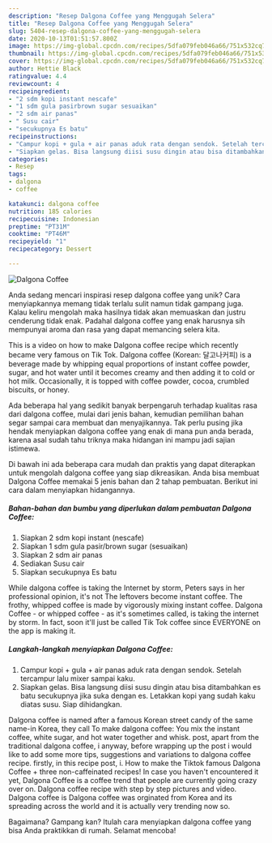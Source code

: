 ```yaml
---
description: "Resep Dalgona Coffee yang Menggugah Selera"
title: "Resep Dalgona Coffee yang Menggugah Selera"
slug: 5404-resep-dalgona-coffee-yang-menggugah-selera
date: 2020-10-13T01:51:57.800Z
image: https://img-global.cpcdn.com/recipes/5dfa079feb046a66/751x532cq70/dalgona-coffee-foto-resep-utama.jpg
thumbnail: https://img-global.cpcdn.com/recipes/5dfa079feb046a66/751x532cq70/dalgona-coffee-foto-resep-utama.jpg
cover: https://img-global.cpcdn.com/recipes/5dfa079feb046a66/751x532cq70/dalgona-coffee-foto-resep-utama.jpg
author: Hettie Black
ratingvalue: 4.4
reviewcount: 4
recipeingredient:
- "2 sdm kopi instant nescafe"
- "1 sdm gula pasirbrown sugar sesuaikan"
- "2 sdm air panas"
- " Susu cair"
- "secukupnya Es batu"
recipeinstructions:
- "Campur kopi + gula + air panas aduk rata dengan sendok. Setelah tercampur lalu mixer sampai kaku."
- "Siapkan gelas. Bisa langsung diisi susu dingin atau bisa ditambahkan es batu secukupnya jika suka dengan es. Letakkan kopi yang sudah kaku diatas susu. Siap dihidangkan."
categories:
- Resep
tags:
- dalgona
- coffee

katakunci: dalgona coffee 
nutrition: 185 calories
recipecuisine: Indonesian
preptime: "PT31M"
cooktime: "PT46M"
recipeyield: "1"
recipecategory: Dessert

---
```



![Dalgona Coffee](https://img-global.cpcdn.com/recipes/5dfa079feb046a66/751x532cq70/dalgona-coffee-foto-resep-utama.jpg)

Anda sedang mencari inspirasi resep dalgona coffee yang unik? Cara menyiapkannya memang tidak terlalu sulit namun tidak gampang juga. Kalau keliru mengolah maka hasilnya tidak akan memuaskan dan justru cenderung tidak enak. Padahal dalgona coffee yang enak harusnya sih mempunyai aroma dan rasa yang dapat memancing selera kita.

This is a video on how to make Dalgona coffee recipe which recently became very famous on Tik Tok. Dalgona coffee (Korean: 달고나커피) is a beverage made by whipping equal proportions of instant coffee powder, sugar, and hot water until it becomes creamy and then adding it to cold or hot milk. Occasionally, it is topped with coffee powder, cocoa, crumbled biscuits, or honey.

Ada beberapa hal yang sedikit banyak berpengaruh terhadap kualitas rasa dari dalgona coffee, mulai dari jenis bahan, kemudian pemilihan bahan segar sampai cara membuat dan menyajikannya. Tak perlu pusing jika hendak menyiapkan dalgona coffee yang enak di mana pun anda berada, karena asal sudah tahu triknya maka hidangan ini mampu jadi sajian istimewa.


Di bawah ini ada beberapa cara mudah dan praktis yang dapat diterapkan untuk mengolah dalgona coffee yang siap dikreasikan. Anda bisa membuat Dalgona Coffee memakai 5 jenis bahan dan 2 tahap pembuatan. Berikut ini cara dalam menyiapkan hidangannya.

<!--inarticleads1-->

##### Bahan-bahan dan bumbu yang diperlukan dalam pembuatan Dalgona Coffee:

1. Siapkan 2 sdm kopi instant (nescafe)
1. Siapkan 1 sdm gula pasir/brown sugar (sesuaikan)
1. Siapkan 2 sdm air panas
1. Sediakan  Susu cair
1. Siapkan secukupnya Es batu


While dalgona coffee is taking the Internet by storm, Peters says in her professional opinion, it&#39;s not The leftovers become instant coffee. The frothy, whipped coffee is made by vigorously mixing instant coffee. Dalgona Coffee - or whipped coffee - as it&#39;s sometimes called, is taking the internet by storm. In fact, soon it&#39;ll just be called Tik Tok coffee since EVERYONE on the app is making it. 

<!--inarticleads2-->

##### Langkah-langkah menyiapkan Dalgona Coffee:

1. Campur kopi + gula + air panas aduk rata dengan sendok. Setelah tercampur lalu mixer sampai kaku.
1. Siapkan gelas. Bisa langsung diisi susu dingin atau bisa ditambahkan es batu secukupnya jika suka dengan es. Letakkan kopi yang sudah kaku diatas susu. Siap dihidangkan.


Dalgona coffee is named after a famous Korean street candy of the same name-in Korea, they call To make dalgona coffee: You mix the instant coffee, white sugar, and hot water together and whisk. post, apart from the traditional dalgona coffee, i anyway, before wrapping up the post i would like to add some more tips, suggestions and variations to dalgona coffee recipe. firstly, in this recipe post, i. How to make the Tiktok famous Dalgona Coffee + three non-caffeinated recipes! In case you haven&#39;t encountered it yet, Dalgona Coffee is a coffee trend that people are currently going crazy over on. Dalgona coffee recipe with step by step pictures and video. Dalgona coffee is Dalgona coffee was orginated from Korea and its spreading across the world and it is actually very trending now so. 

Bagaimana? Gampang kan? Itulah cara menyiapkan dalgona coffee yang bisa Anda praktikkan di rumah. Selamat mencoba!
